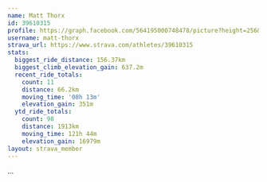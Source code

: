 ```yaml
---
name: Matt Thorx
id: 39610315
profile: https://graph.facebook.com/564195000748478/picture?height=256&width=256
username: matt-thorx
strava_url: https://www.strava.com/athletes/39610315
stats:
  biggest_ride_distance: 156.37km
  biggest_climb_elevation_gain: 637.2m
  recent_ride_totals:
    count: 11
    distance: 66.2km
    moving_time: '08h 13m'
    elevation_gain: 351m
  ytd_ride_totals:
    count: 98
    distance: 1913km
    moving_time: 121h 44m
    elevation_gain: 16979m
layout: strava_member
--- 
```

...
